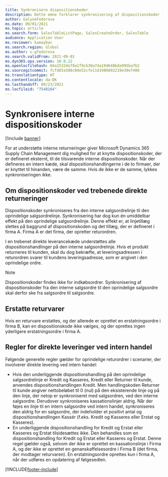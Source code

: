 ```yaml
---
title: Synkronisere dispositionskoder
description: Dette emne forklarer synkronisering af dispositionskoder for intern handel
author: GalynaFedorova
ms.date: 09/01/2021
ms.topic: article
ms.search.form: SalesTableListPage, SalesCreateOrder, SalesTable
audience: Application User
ms.reviewer: kamaybac
ms.search.region: Global
ms.author: v-gfedorova
ms.search.validFrom: 2021-09-01
ms.dyn365.ops.version: 10.0.22
ms.openlocfilehash: 04a25324e79a1f9cb30a7da19d648bda995ba7b2
ms.sourcegitcommit: fcfd85a508c0de52cfe11d1986892219e39ef406
ms.translationtype: HT
ms.contentlocale: da-DK
ms.lasthandoff: 09/23/2021
ms.locfileid: "7548164"
---
```

# <a name="synchronize-intercompany-disposition-codes"></a>Synkronisere interne dispositionskoder

[!include [banner](../../includes/banner.md)]

For at understøtte interne returneringer giver Microsoft Dynamics 365 Supply Chain Management dig mulighed for at knytte dispositionskoder, der er defineret eksternt, til de tilsvarende interne dispositionskoder. Når der defineres en intern kæde, skal dispositionshandlingerne i de to firmaer, der er knyttet til hinanden, være de samme. Hvis de ikke er de samme, lykkes synkroniseringen ikke.

## <a name="about-disposition-codes-for-three-legged-direct-returns"></a>Om dispositionskoder ved trebenede direkte returneringer

Dispositionskoder synkroniseres fra den interne salgsordrelinje til den oprindelige salgsordrelinje. Synkronisering har dog kun én umiddelbar effekt på den oprindelige salgsordrelinje. Denne effekt er, at linjetillæg slettes på baggrund af dispositionskoden og det tillæg, der er defineret i firma A. Firma A er det firma, der opretter returordren.

I en trebenet direkte leverancekæde understøttes alle dispositionshandlinger på den interne salgsordrelinje. Hvis et produkt returneres til kunden, skal du dog bekræfte, at leveringsadressen i returordren svarer til kundens leveringsadresse, som er angivet i den oprindelige ordre.

> [!NOTE]
> Dispositionskoder findes ikke for indkøbsordrer. Synkronisering af dispositionskoder fra den interne salgsordre til den oprindelige salgsordre skal derfor ske fra salgsordre til salgsordre.

## <a name="replacing-returned-items"></a>Erstatte returvarer

Hvis en returvare erstattes, og der allerede er oprettet en erstatningsordre i firma B, kan en dispositionskode ikke vælges, og der oprettes ingen yderligere erstatningsordre i firma A.

## <a name="rules-for-intercompany-direct-deliveries"></a>Regler for direkte leveringer ved intern handel

Følgende generelle regler gælder for oprindelige returordrer i scenarier, der involverer direkte levering ved intern handel:

- Hvis den underliggende dispositionshandling på den oprindelige salgsordrelinje er Kredit og Kasseres, Kredit eller Returner til kunde, anvendes dispositionshandlingen Kredit. Men handlingskoden Returner til kunde angiver nettobeløbet til 0 (nul) på den eksisterende linje og på den linje, der netop er synkroniseret med salgsordren, ved den interne salgsordre. Derudover synkroniseres kassationslinjer aldrig. Når der føjes en linje til en intern salgsordre ved intern handel, synkroniseres den aldrig for en salgsordre, der indeholder et positivt antal og dispositionshandlingen Kassér (f.eks. Kredit og Kasseres eller Erstat og Kasseres).
- En underliggende dispositionshandling for Kredit og Erstat eller Kasseres og Erstat tilsidesættes ikke. Den behandles som en dispositionshandling for Kredit og Erstat eller Kasseres og Erstat. Denne regel gælder også, selvom der ikke er oprettet en kassationslinje i Firma A, og der ikke er oprettet en genanskaffelsesordre i Firma B (det firma, der modtager returvaren). En erstatningsordre oprettes kun i firma A, når der udføres en opdatering af følgesedlen.

[!INCLUDE[footer-include](../../includes/footer-banner.md)]

